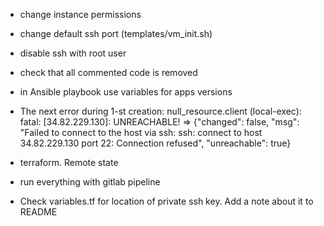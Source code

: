 - change instance permissions
- change default ssh port (templates/vm_init.sh)
- disable ssh with root user
- check that all commented code is removed
- in Ansible playbook use variables for apps versions

- The next error during 1-st creation:
null_resource.client (local-exec): fatal: [34.82.229.130]: UNREACHABLE! => {"changed": false, "msg": "Failed to connect to the host via ssh: ssh: connect to host 34.82.229.130 port 22: Connection refused", "unreachable": true}

- terraform. Remote state
- run everything with gitlab pipeline
- Check variables.tf for location of private ssh key. Add a note about it to README
